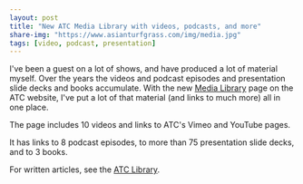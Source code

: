 ```yaml
---
layout: post
title: "New ATC Media Library with videos, podcasts, and more"
share-img: "https://www.asianturfgrass.com/img/media.jpg"
tags: [video, podcast, presentation]
---
```


I've been a guest on a lot of shows, and have produced a lot of material myself. Over the years the videos and podcast episodes and presentation slide decks and books accumulate. With the new [Media Library](https://www.asianturfgrass.com/media/) page on the ATC website, I've put a lot of that material (and links to much more) all in one place.

The page includes 10 videos and links to ATC's Vimeo and YouTube pages.

It has links to 8 podcast episodes, to more than 75 presentation slide decks, and to 3 books.

For written articles, see the [ATC Library](https://www.asianturfgrass.com/library/).

